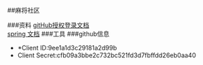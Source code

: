 ##麻将社区


###资料
[gitHub授权登录文档](https://developer.github.com/apps/building-oauth-apps/creating-an-oauth-app/)  
[spring 文档](https://spring.io/guides)
###工具
###github信息
- *Client ID:9ee1a1d3c29181a2d99b
- Client Secret:cfb09a3bbe2c732bc521fd3d7fbffdd26eb0aa40